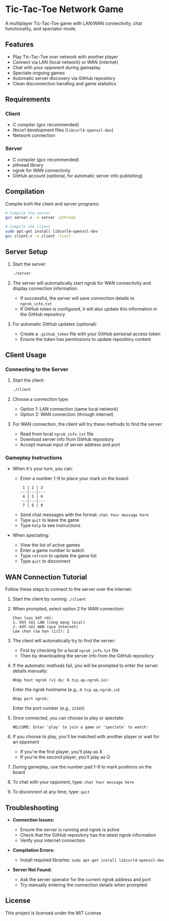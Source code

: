 # Tic-Tac-Toe Network Game

A multiplayer Tic-Tac-Toe game with LAN/WAN connectivity, chat functionality, and spectator mode.

## Features

- Play Tic-Tac-Toe over network with another player
- Connect via LAN (local network) or WAN (internet)
- Chat with your opponent during gameplay
- Spectate ongoing games
- Automatic server discovery via GitHub repository
- Clean disconnection handling and game statistics

## Requirements

### Client
- C compiler (gcc recommended)
- libcurl development files (`libcurl4-openssl-dev`)
- Network connection

### Server
- C compiler (gcc recommended)
- pthread library
- ngrok for WAN connectivity
- GitHub account (optional, for automatic server info publishing)

## Compilation

Compile both the client and server programs:

```bash
# Compile the server
gcc server.c -o server -pthread

# Compile the client
sudo apt-get install libcurl4-openssl-dev
gcc client.c -o client -lcurl
```

## Server Setup

1. Start the server:
   ```bash
   ./server
   ```

2. The server will automatically start ngrok for WAN connectivity and display connection information.
   - If successful, the server will save connection details to `ngrok_info.txt`
   - If GitHub token is configured, it will also update this information in the GitHub repository

3. For automatic GitHub updates (optional):
   - Create a `.github_token` file with your GitHub personal access token
   - Ensure the token has permissions to update repository content

## Client Usage

### Connecting to the Server

1. Start the client:
   ```bash
   ./client
   ```

2. Choose a connection type:
   - Option 1: LAN connection (same local network)
   - Option 2: WAN connection (through internet)

3. For WAN connection, the client will try these methods to find the server:
   - Read from local `ngrok_info.txt` file
   - Download server info from GitHub repository
   - Accept manual input of server address and port

### Gameplay Instructions

- When it's your turn, you can:
  - Enter a number 1-9 to place your mark on the board:
    ```
     1 | 2 | 3 
    ---|---|---
     4 | 5 | 6 
    ---|---|---
     7 | 8 | 9 
    ```
  - Send chat messages with the format: `chat Your message here`
  - Type `quit` to leave the game
  - Type `help` to see instructions

- When spectating:
  - View the list of active games
  - Enter a game number to watch
  - Type `refresh` to update the game list
  - Type `quit` to disconnect

## WAN Connection Tutorial

Follow these steps to connect to the server over the internet:

1. Start the client by running `./client`

2. When prompted, select option 2 for WAN connection:
   ```
   Chọn loại kết nối:
   1. Kết nối LAN (cùng mạng local)
   2. Kết nối WAN (qua Internet)
   Lựa chọn của bạn (1/2): 2
   ```

3. The client will automatically try to find the server:
   - First by checking for a local `ngrok_info.txt` file
   - Then by downloading the server info from the GitHub repository

4. If the automatic methods fail, you will be prompted to enter the server details manually:
   ```
   Nhập host ngrok (ví dụ: 0.tcp.ap.ngrok.io): 
   ```
   Enter the ngrok hostname (e.g., `0.tcp.ap.ngrok.io`)
   
   ```
   Nhập port ngrok: 
   ```
   Enter the port number (e.g., `12345`)

5. Once connected, you can choose to play or spectate:
   ```
   WELCOME: Enter 'play' to join a game or 'spectate' to watch:
   ```

6. If you choose to play, you'll be matched with another player or wait for an opponent
   - If you're the first player, you'll play as X
   - If you're the second player, you'll play as O

7. During gameplay, use the number pad 1-9 to mark positions on the board

8. To chat with your opponent, type: `chat Your message here`

9. To disconnect at any time, type: `quit`

## Troubleshooting

- **Connection Issues:** 
  - Ensure the server is running and ngrok is active
  - Check that the GitHub repository has the latest ngrok information
  - Verify your internet connection

- **Compilation Errors:**
  - Install required libraries: `sudo apt-get install libcurl4-openssl-dev`

- **Server Not Found:**
  - Ask the server operator for the current ngrok address and port
  - Try manually entering the connection details when prompted

## License

This project is licensed under the MIT License
